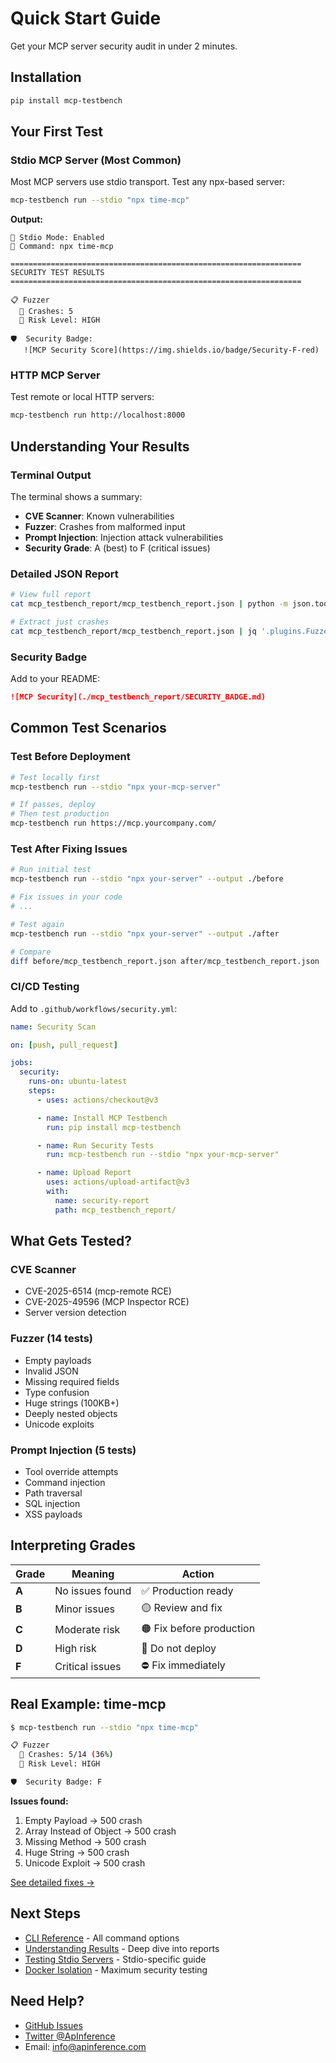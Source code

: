 # Quick Start Guide

Get your MCP server security audit in under 2 minutes.

## Installation

```bash
pip install mcp-testbench
```

## Your First Test

### Stdio MCP Server (Most Common)

Most MCP servers use stdio transport. Test any npx-based server:

```bash
mcp-testbench run --stdio "npx time-mcp"
```

**Output:**
```
📡 Stdio Mode: Enabled
📝 Command: npx time-mcp

=================================================================
SECURITY TEST RESULTS
=================================================================

📋 Fuzzer
  🔴 Crashes: 5
  🔴 Risk Level: HIGH

🛡️  Security Badge:
   ![MCP Security Score](https://img.shields.io/badge/Security-F-red)
```

### HTTP MCP Server

Test remote or local HTTP servers:

```bash
mcp-testbench run http://localhost:8000
```

## Understanding Your Results

### Terminal Output

The terminal shows a summary:
- **CVE Scanner**: Known vulnerabilities
- **Fuzzer**: Crashes from malformed input
- **Prompt Injection**: Injection attack vulnerabilities
- **Security Grade**: A (best) to F (critical issues)

### Detailed JSON Report

```bash
# View full report
cat mcp_testbench_report/mcp_testbench_report.json | python -m json.tool

# Extract just crashes
cat mcp_testbench_report/mcp_testbench_report.json | jq '.plugins.Fuzzer.test_results[] | select(.crash == true)'
```

### Security Badge

Add to your README:

```markdown
![MCP Security](./mcp_testbench_report/SECURITY_BADGE.md)
```

## Common Test Scenarios

### Test Before Deployment

```bash
# Test locally first
mcp-testbench run --stdio "npx your-mcp-server"

# If passes, deploy
# Then test production
mcp-testbench run https://mcp.yourcompany.com/
```

### Test After Fixing Issues

```bash
# Run initial test
mcp-testbench run --stdio "npx your-server" --output ./before

# Fix issues in your code
# ...

# Test again
mcp-testbench run --stdio "npx your-server" --output ./after

# Compare
diff before/mcp_testbench_report.json after/mcp_testbench_report.json
```

### CI/CD Testing

Add to `.github/workflows/security.yml`:

```yaml
name: Security Scan

on: [push, pull_request]

jobs:
  security:
    runs-on: ubuntu-latest
    steps:
      - uses: actions/checkout@v3

      - name: Install MCP Testbench
        run: pip install mcp-testbench

      - name: Run Security Tests
        run: mcp-testbench run --stdio "npx your-mcp-server"

      - name: Upload Report
        uses: actions/upload-artifact@v3
        with:
          name: security-report
          path: mcp_testbench_report/
```

## What Gets Tested?

### CVE Scanner
- CVE-2025-6514 (mcp-remote RCE)
- CVE-2025-49596 (MCP Inspector RCE)
- Server version detection

### Fuzzer (14 tests)
- Empty payloads
- Invalid JSON
- Missing required fields
- Type confusion
- Huge strings (100KB+)
- Deeply nested objects
- Unicode exploits

### Prompt Injection (5 tests)
- Tool override attempts
- Command injection
- Path traversal
- SQL injection
- XSS payloads

## Interpreting Grades

| Grade | Meaning | Action |
|-------|---------|--------|
| **A** | No issues found | ✅ Production ready |
| **B** | Minor issues | 🟡 Review and fix |
| **C** | Moderate risk | 🟠 Fix before production |
| **D** | High risk | 🔴 Do not deploy |
| **F** | Critical issues | ⛔ Fix immediately |

## Real Example: time-mcp

```bash
$ mcp-testbench run --stdio "npx time-mcp"

📋 Fuzzer
  🔴 Crashes: 5/14 (36%)
  🔴 Risk Level: HIGH

🛡️  Security Badge: F
```

**Issues found:**
1. Empty Payload → 500 crash
2. Array Instead of Object → 500 crash
3. Missing Method → 500 crash
4. Huge String → 500 crash
5. Unicode Exploit → 500 crash

[See detailed fixes →](crash-analysis.md)

## Next Steps

- [CLI Reference](cli-reference.md) - All command options
- [Understanding Results](understanding-results.md) - Deep dive into reports
- [Testing Stdio Servers](testing-stdio.md) - Stdio-specific guide
- [Docker Isolation](docker-mode.md) - Maximum security testing

## Need Help?

- [GitHub Issues](https://github.com/ubermorgenland/mcp-testbench/issues)
- [Twitter @ApInference](https://twitter.com/ApInference)
- Email: info@apinference.com
